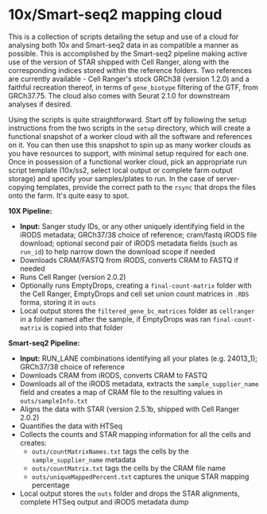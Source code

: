 # 10x/Smart-seq2 mapping cloud

This is a collection of scripts detailing the setup and use of a cloud for analysing both 10x and Smart-seq2 data in as compatible a manner as possible. This is accomplished by the Smart-seq2 pipeline making active use of the version of STAR shipped with Cell Ranger, along with the corresponding indices stored within the reference folders. Two references are currently available - Cell Ranger's stock GRCh38 (version 1.2.0) and a faithful recreation thereof, in terms of `gene_biotype` filtering of the GTF, from GRCh37.75. The cloud also comes with Seurat 2.1.0 for downstream analyses if desired.

Using the scripts is quite straightforward. Start off by following the setup instructions from the two scripts in the `setup` directory, which will create a functional snapshot of a worker cloud with all the software and references on it. You can then use this snapshot to spin up as many worker clouds as you have resources to support, with minimal setup required for each one. Once in possession of a functional worker cloud, pick an appropriate run script template (10x/ss2, select local output or complete farm output storage) and specify your samples/plates to run. In the case of server-copying templates, provide the correct path to the `rsync` that drops the files onto the farm. It's quite easy to spot.

**10X Pipeline:**
*	**Input:** Sanger study IDs, or any other uniquely identifying field in the iRODS metadata; GRCh37/38 choice of reference; cram/fastq iRODS file download; optional second pair of iRODS metadata fields (such as `run_id`) to help narrow down the download scope if needed
*	Downloads CRAM/FASTQ from iRODS, converts CRAM to FASTQ if needed
*	Runs Cell Ranger (version 2.0.2)
*	Optionally runs EmptyDrops, creating a `final-count-matrix` folder with the Cell Ranger, EmptyDrops and cell set union count matrices in `.RDS` forma, storing it in `outs`
*	Local output stores the `filtered_gene_bc_matrices` folder as `cellranger` in a folder named after the sample, if EmptyDrops was ran `final-count-matrix` is copied into that folder

**Smart-seq2 Pipeline:**
*	**Input:** RUN_LANE combinations identifying all your plates (e.g. 24013_1); GRCh37/38 choice of reference
*	Downloads CRAM from iRODS, converts CRAM to FASTQ
*	Downloads all of the iRODS metadata, extracts the `sample_supplier_name` field and creates a map of CRAM file to the resulting values in `outs/sampleInfo.txt`
*	Aligns the data with STAR (version 2.5.1b, shipped with Cell Ranger 2.0.2)
*	Quantifies the data with HTSeq
*	Collects the counts and STAR mapping information for all the cells and creates:
	-	`outs/countMatrixNames.txt` tags the cells by the `sample_supplier_name` metadata
	-	`outs/countMatrix.txt` tags the cells by the CRAM file name
	-	`outs/uniqueMappedPercent.txt` captures the unique STAR mapping percentage
*	Local output stores the `outs` folder and drops the STAR alignments, complete HTSeq output and iRODS metadata dump
